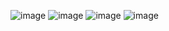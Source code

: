 ![image](https://github.com/user-attachments/assets/493791bf-f900-41de-b1c4-027527eefeea)
![image](https://github.com/user-attachments/assets/5ab716c8-00e5-482a-80c1-1a319119a639)
![image](https://github.com/user-attachments/assets/553bdf9f-2d89-4687-84a9-8b818afe4a39)
![image](https://github.com/user-attachments/assets/b05b1804-bf28-4651-918f-c04f5cda5a23)
